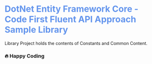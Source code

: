 <div style="color:cornflowerblue">

# DotNet Entity Framework Core - Code First Fluent API Approach Sample Library

</div>

Library Project holds the contents of Constants and Common Content.

### :fire: Happy Coding
